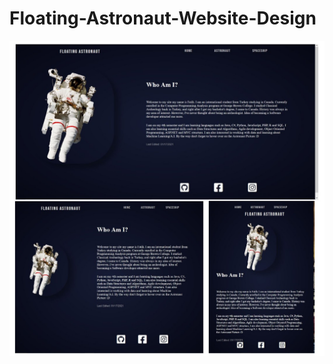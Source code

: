 # Floating-Astronaut-Website-Design
![sample image](https://github.com/fcamgz/Floating-Astronaut-Website-Design/blob/main/floating-astronaut-collage.jpg?raw=true)
